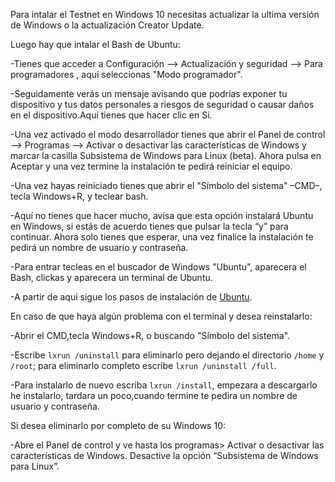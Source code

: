 Para intalar el Testnet en Windows 10 necesitas actualizar la ultima versión de Windows o la actualización Creator Update.

Luego hay que intalar el Bash de Ubuntu:

-Tienes que acceder a Configuración –> Actualización y seguridad –> Para programadores , aquí seleccionas "Modo programador".

-Seguidamente verás un mensaje avisando que podrías exponer tu dispositivo y tus datos personales a riesgos de seguridad o 
 causar daños en el dispositivo.Aquí tienes que hacer clic en Sí.

-Una vez activado el modo desarrollador tienes que abrir el Panel de control –> Programas –> Activar o desactivar las 
 características de Windows y marcar la casilla Subsistema de Windows para Linux (beta). Ahora pulsa en Aceptar y una vez 
 termine la instalación te pedirá reiniciar el equipo.

-Una vez hayas reiniciado tienes que abrir el "Símbolo del sistema" –CMD–, tecla Windows+R, y teclear bash.

-Aquí no tienes que hacer mucho, avisa que esta opción instalará Ubuntu en Windows, si estás de acuerdo tienes que pulsar la 
 tecla “y” para continuar. Ahora solo tienes que esperar, una vez finalice la instalación te pedirá un nombre de usuario y 
 contraseña.

-Para entrar tecleas en el buscador de Windows "Ubuntu", aparecera el Bash, clickas y aparecera un terminal de Ubuntu.

-A partir de aqui sigue los pasos de instalación de [Ubuntu](docs/compile_ubuntu.md).


En caso de que haya algún problema con el terminal y desea reinstalarlo:

-Abrir el CMD,tecla Windows+R, o buscando "Símbolo del sistema".

-Escribe ```lxrun /uninstall``` para eliminarlo pero dejando el directorio ```/home``` y ```/root```; para eliminarlo completo escribe 
 ```lxrun /uninstall /full```.

-Para instalarlo de nuevo escriba ```lxrun /install```, empezara a descargarlo he instalarlo, tardara un poco,cuando termine te 
 pedira un nombre de usuario y contraseña.


Si desea eliminarlo por completo de su Windows 10:

-Abre el Panel de control y ve hasta los programas> Activar o desactivar las características de Windows. Desactive la opción 
 “Subsistema de Windows para Linux”.
